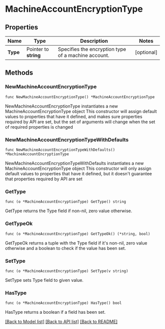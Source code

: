 # MachineAccountEncryptionType

## Properties

Name | Type | Description | Notes
------------ | ------------- | ------------- | -------------
**Type** | Pointer to **string** | Specifies the encryption type of a machine account. | [optional] 

## Methods

### NewMachineAccountEncryptionType

`func NewMachineAccountEncryptionType() *MachineAccountEncryptionType`

NewMachineAccountEncryptionType instantiates a new MachineAccountEncryptionType object
This constructor will assign default values to properties that have it defined,
and makes sure properties required by API are set, but the set of arguments
will change when the set of required properties is changed

### NewMachineAccountEncryptionTypeWithDefaults

`func NewMachineAccountEncryptionTypeWithDefaults() *MachineAccountEncryptionType`

NewMachineAccountEncryptionTypeWithDefaults instantiates a new MachineAccountEncryptionType object
This constructor will only assign default values to properties that have it defined,
but it doesn't guarantee that properties required by API are set

### GetType

`func (o *MachineAccountEncryptionType) GetType() string`

GetType returns the Type field if non-nil, zero value otherwise.

### GetTypeOk

`func (o *MachineAccountEncryptionType) GetTypeOk() (*string, bool)`

GetTypeOk returns a tuple with the Type field if it's non-nil, zero value otherwise
and a boolean to check if the value has been set.

### SetType

`func (o *MachineAccountEncryptionType) SetType(v string)`

SetType sets Type field to given value.

### HasType

`func (o *MachineAccountEncryptionType) HasType() bool`

HasType returns a boolean if a field has been set.


[[Back to Model list]](../README.md#documentation-for-models) [[Back to API list]](../README.md#documentation-for-api-endpoints) [[Back to README]](../README.md)


